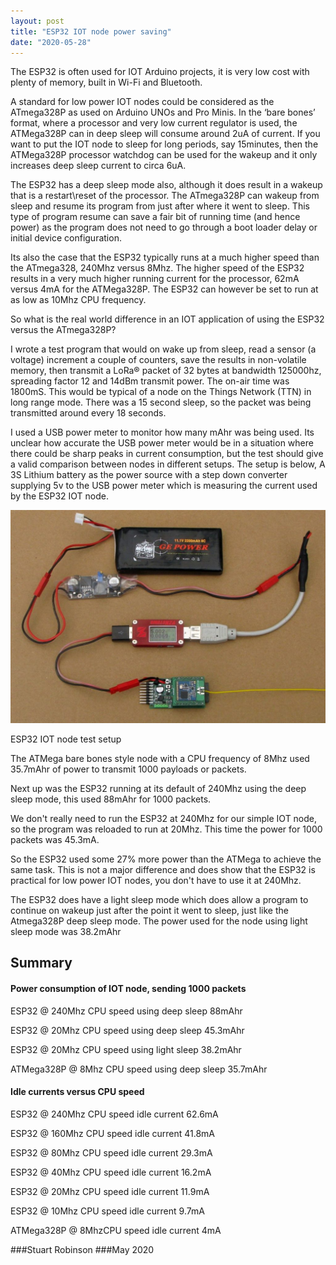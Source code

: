 ```yaml
---
layout: post
title: "ESP32 IOT node power saving"
date: "2020-05-28"
---
```


The ESP32 is often used for IOT Arduino projects, it is very low cost with plenty of memory, built in Wi-Fi and Bluetooth.

A standard for low power IOT nodes could be considered as the ATmega328P as used on Arduino UNOs and Pro Minis. In the ‘bare bones’ format, where a processor and very low current regulator is used, the ATMega328P can in deep sleep will consume around 2uA of current. If you want to put the IOT node to sleep for long periods, say 15minutes, then the ATMega328P processor watchdog can be used for the wakeup and it only increases deep sleep current to circa 6uA.

The ESP32 has a deep sleep mode also, although it does result in a wakeup that is a restart\\reset of the processor. The ATmega328P can wakeup from sleep and resume its program from just after where it went to sleep. This type of program resume can save a fair bit of running time (and hence power) as the program does not need to go through a boot loader delay or initial device configuration.

Its also the case that the ESP32 typically runs at a much higher speed than the ATmega328, 240Mhz versus 8Mhz. The higher speed of the ESP32 results in a very much higher running current for the processor, 62mA versus 4mA for the ATMega328P. The ESP32 can however be set to run at as low as 10Mhz CPU frequency.

So what is the real world difference in an IOT application of using the ESP32 versus the ATmega328P?

I wrote a test program that would on wake up from sleep, read a sensor (a voltage) increment a couple of counters, save the results in non-volatile memory, then transmit a LoRa® packet of 32 bytes at bandwidth 125000hz, spreading factor 12 and 14dBm transmit power. The on-air time was 1800mS. This would be typical of a node on the Things Network (TTN) in long range mode. There was a 15 second sleep, so the packet was being transmitted around every 18 seconds.

I used a USB power meter to monitor how many mAhr was being used. Its unclear how accurate the USB power meter would be in a situation where there could be sharp peaks in current consumption, but the test should give a valid comparison between nodes in different setups. The setup is below, A 3S Lithium battery as the power source with a step down converter supplying 5v to the USB power meter which is measuring the current used by the ESP32 IOT node.

![](/images/ESP32-Node-under-test-1024x692.jpg)

ESP32 IOT node test setup

The ATMega bare bones style node with a CPU frequency of 8Mhz used 35.7mAhr of power to transmit 1000 payloads or packets.

Next up was the ESP32 running at its default of 240Mhz using the deep sleep mode, this used 88mAhr for 1000 packets.

We don't really need to run the ESP32 at 240Mhz for our simple IOT node, so the program was reloaded to run at 20Mhz. This time the power for 1000 packets was 45.3mA.

So the ESP32 used some 27% more power than the ATMega to achieve the same task. This is not a major difference and does show that the ESP32 is practical for low power IOT nodes, you don't have to use it at 240Mhz.

The ESP32 does have a light sleep mode which does allow a program to continue on wakeup just after the point it went to sleep, just like the Atmega328P deep sleep mode. The power used for the node using light sleep mode was 38.2mAhr

## Summary

#### Power consumption of IOT node, sending 1000 packets

ESP32 @ 240Mhz CPU speed using deep sleep 88mAhr

ESP32 @ 20Mhz CPU speed using deep sleep 45.3mAhr

ESP32 @ 20Mhz CPU speed using light sleep 38.2mAhr

ATMega328P @ 8Mhz CPU speed using deep sleep 35.7mAhr

#### Idle currents versus CPU speed

ESP32 @ 240Mhz CPU speed idle current 62.6mA

ESP32 @ 160Mhz CPU speed idle current 41.8mA

ESP32 @ 80Mhz CPU speed idle current 29.3mA

ESP32 @ 40Mhz CPU speed idle current 16.2mA

ESP32 @ 20Mhz CPU speed idle current 11.9mA

ESP32 @ 10Mhz CPU speed idle current 9.7mA

ATMega328P @ 8MhzCPU speed idle current 4mA


###Stuart Robinson
###May 2020
